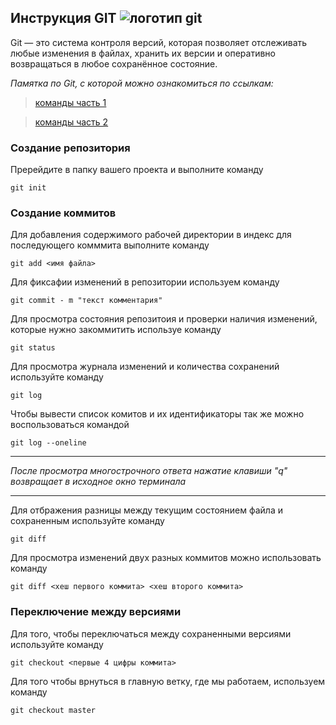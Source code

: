 ##  Инструкция GIT ![логотип git](https://clck.ru/3EkJFt)
Git — это система контроля версий, которая позволяет отслеживать любые изменения в файлах, хранить их версии и оперативно возвращаться в любое сохранённое состояние.

*Памятка по Git, с которой можно ознакомиться по ссылкам:* 
>[команды часть 1](https://habr.com/ru/post/541258/)

>[команды часть 2](https://habr.com/ru/post/542616/)

### Создание репозитория
Пререйдите в папку вашего проекта и выполните команду

```
git init
```
### Создание коммитов
Для добавления содержимого рабочей директории в индекс для последующего комммита выполните команду
```
git add <имя файла>
```

Для фиксафии изменений в репозитории используем команду
```
git commit - m "текст комментария"
```
Для просмотра состояния репозитоия и проверки наличия изменений, которые нужно закоммитить используе команду
```
git status
```
Для просмотра журнала изменений и количества сохранений используйте команду
```
git log
```
Чтобы вывести список комитов и их идентификаторы так же можно воспользоваться командой 
```
git log --oneline
```
___
*После просмотра многострочного ответа нажатие клавиши "q" возвращает в исходное окно терминала*
___

Для отбражения разницы между текущим состоянием файла и сохраненным используйте команду
```
git diff
```
Для просмотра изменений двух разных коммитов можно использовать команду
```
git diff <хеш первого коммита> <хеш второго коммита>
```

### Переключение между версиями
Для того, чтобы переключаться между сохраненными версиями используйте команду

```
git checkout <первые 4 цифры коммита>
```
Для того чтобы врнуться в главную ветку, где мы работаем, используем команду
```
git checkout master
```

